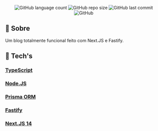 
<p align="center">
<img alt="GitHub language count" src="https://img.shields.io/github/languages/count/swxtz/blog?style=flat-square">

<img alt="GitHub repo size" src="https://img.shields.io/github/languages/code-size/swxtz/blog?style=flat-square">

<img alt="GitHub last commit" src="https://img.shields.io/github/last-commit/swxtz/blog?style=flat-square">

<img alt="GitHub" src="https://img.shields.io/github/license/swxtz/blog?style=flat-square">
</p>

## 📖 Sobre
Um blog totalmente funcional feito com Next.JS e Fastify.

## 🚀 Tech's
### [TypeScript](https://www.typescriptlang.org/)
### [Node.JS](https://nodejs.org/en)
### [Prisma ORM](https://www.prisma.io/)
### [Fastify](https://fastify.dev/)
### [Next.JS 14](https://nextjs.org/)





